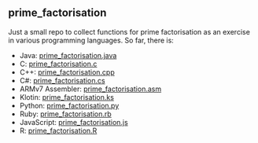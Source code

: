## prime_factorisation
Just a small repo to collect functions for prime factorisation as an exercise in various programming languages.
So far, there is:
- Java: [prime_factorisation.java](prime_factorisation.java)
- C: [prime_factorisation.c](prime_factorisation.c)
- C++: [prime_factorisation.cpp](prime_factorisation.cpp)
- C#: [prime_factorisation.cs](prime_factorisation.cs)
- ARMv7 Assembler: [prime_factorisation.asm](prime_factorisation.asm)
- Klotin: [prime_factorisation.ks](prime_factorisation.ks)
- Python: [prime_factorisation.py](prime_factorisation.py)
- Ruby: [prime_factorisation.rb](prime_factorisation.rb)
- JavaScript: [prime_factorisation.js](prime_factorisation.js)
- R: [prime_factorisation.R](prime_factorisation.R)
